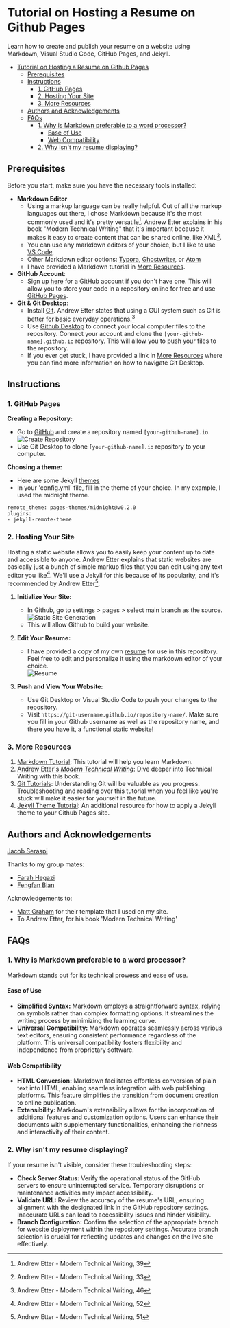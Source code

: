 # Tutorial on Hosting a Resume on Github Pages

Learn how to create and publish your resume on a website using Markdown, Visual Studio Code, GitHub Pages, and Jekyll.

- [Tutorial on Hosting a Resume on Github Pages](#tutorial-on-hosting-a-resume-on-github-pages)
  - [Prerequisites](#prerequisites)
  - [Instructions](#instructions)
    - [1. GitHub Pages](#1-github-pages)
    - [2. Hosting Your Site](#2-hosting-your-site)
    - [3. More Resources](#3-more-resources)
  - [Authors and Acknowledgements](#authors-and-acknowledgements)
  - [FAQs](#faqs)
    - [1. Why is Markdown preferable to a word processor?](#1-why-is-markdown-preferable-to-a-word-processor)
      - [Ease of Use](#ease-of-use)
      - [Web Compatibility](#web-compatibility)
    - [2. Why isn't my resume displaying?](#2-why-isnt-my-resume-displaying)

## Prerequisites
Before you start, make sure you have the necessary tools installed:

- **Markdown Editor** 
  - Using a markup language can be really helpful. Out of all the markup languages out there, I chose Markdown because it's the most commonly used and it's pretty versatile[^1]. Andrew Etter explains in his book "Modern Technical Writing" that it's important because it makes it easy to create content that can be shared online, like XML[^2]. 
  - You can use any markdown editors of your choice, but I like to use [VS Code](https://code.visualstudio.com/download). 
  - Other Markdown editor options: [Typora](https://typora.io/), [Ghostwriter](https://ghostwriter.kde.org/), or [Atom](https://atom.io/)
  - I have provided a Markdown tutorial in [More Resources](#3-more-resources).
- **GitHub Account**: 
  - Sign up [here](https://github.com/) for a GitHub account if you don't have one. This will allow you to store your code in a repository online for free and use [GitHub Pages](https://pages.github.com/).
- **Git & Git Desktop**: 
  - Install [Git](https://git-scm.com/downloads). Andrew Etter states that using a GUI system such as Git is better for basic everyday operations.[^3]
  - Use [Github Desktop](https://desktop.github.com/) to connect your local computer files to the repository.  Connect your account and clone the `[your-github-name].github.io` repository. This will allow you to push your files to the repository. 
  - If you ever get stuck, I have provided a link in [More Resources](#3-more-resources) where you can find more information on how to navigate Git Desktop.

## Instructions
### 1. GitHub Pages
   
**Creating a Repository:**
- Go to [GitHub](https://github.com/) and create a repository named `[your-github-name].io`.  
  ![Create Repository](https://media.giphy.com/media/v1.Y2lkPTc5MGI3NjExNXFraW5ndG9pazQ0dDNpMmEzZjE5Ym1nZDZrc2xyeXNjd29zM3lwaiZlcD12MV9pbnRlcm5hbF9naWZfYnlfaWQmY3Q9Zw/ffwCPcPxAyxXr5gJbs/giphy.gif)
- Use Git Desktop to clone `[your-github-name].io` repository to your computer.

**Choosing a theme:**
- Here are some Jekyll [themes](https://pages.github.com/themes/)
- In your 'config.yml' file, fill in the theme of your choice. In my example, I used the midnight theme.
```
remote_theme: pages-themes/midnight@v0.2.0
plugins:
- jekyll-remote-theme 
```

### 2. Hosting Your Site
Hosting a static website allows you to easily keep your content up to date and accessible to anyone. Andrew Etter explains that static websites are basically just a bunch of simple markup files that you can edit using any text editor you like[^4]. We'll use a Jekyll for this because of its popularity, and it's recommended by Andrew Etter[^5]. 


1. **Initialize Your Site:**
   - In Github, go to settings > pages > select main branch as the source.  
    ![Static Site Generation](https://media.giphy.com/media/v1.Y2lkPTc5MGI3NjExNmk0azdlbzdqYWVmb216eXd2amNoMjgyb2U0NXdybnU0bHhxNDNreiZlcD12MV9pbnRlcm5hbF9naWZfYnlfaWQmY3Q9Zw/wvhPyqNlwhP36mmbHo/giphy.gif)
   - This will allow Github to build your website.
  
1. **Edit Your Resume:**
     - I have provided a copy of my own [resume](index.md) for use in this repository. Feel free to edit and personalize it using the markdown editor of your choice.  
    ![Resume](https://media.giphy.com/media/v1.Y2lkPTc5MGI3NjExZHZzcGFyeWEwNXpoMm5wb2NzbTR1M3h0YThham40amcwNG9taWVvYyZlcD12MV9pbnRlcm5hbF9naWZfYnlfaWQmY3Q9Zw/RNok9IhsyZ9a3wWr3G/giphy.gif)

2. **Push and View Your Website:**
   - Use Git Desktop or Visual Studio Code to push your changes to the repository.
   - Visit `https://git-username.github.io/repository-name/`. Make sure you fill in your Github username as well as the repository name, and there you have it, a functional static website!

### 3. More Resources

1. [Markdown Tutorial](https://docs.github.com/en/get-started/writing-on-github/getting-started-with-writing-and-formatting-on-github/basic-writing-and-formatting-syntax): This tutorial will help you learn Markdown.
2. [Andrew Etter's *Modern Technical Writing*](https://www.amazon.com/Modern-Technical-Writing-Introduction-Documentation-ebook/dp/B01A2QL9SS): Dive deeper into Technical Writing with this book.
3. [Git Tutorials](https://www.atlassian.com/git/tutorials): Understanding Git will be valuable as you progress. Troubleshooting and reading over this tutorial when you feel like you're stuck will make it easier for yourself in the future.
4. [Jekyll Theme Tutorial](https://docs.github.com/en/pages/setting-up-a-github-pages-site-with-jekyll/adding-a-theme-to-your-github-pages-site-using-jekyll): An additional resource for how to apply a Jekyll theme to your Github Pages site.

## Authors and Acknowledgements

[Jacob Seraspi](https://github.com/jacobseraspi)

Thanks to my group mates:
- [Farah Hegazi](https://github.com/farahhegazi)
- [Fengfan Bian](https://github.com/Fyfe-c)

Acknowledgements to:  
 - [Matt Graham](https://twitter.com/mattgraham) for their template that I used on my site.
 - To Andrew Etter, for his book 'Modern Technical Writing'

## FAQs

### 1. Why is Markdown preferable to a word processor?

Markdown stands out for its technical prowess and ease of use.

#### Ease of Use
- **Simplified Syntax:** Markdown employs a straightforward syntax, relying on symbols rather than complex formatting options. It streamlines the writing process by minimizing the learning curve.
- **Universal Compatibility:** Markdown operates seamlessly across various text editors, ensuring consistent performance regardless of the platform. This universal compatibility fosters flexibility and independence from proprietary software.

#### Web Compatibility
- **HTML Conversion:** Markdown facilitates effortless conversion of plain text into HTML, enabling seamless integration with web publishing platforms. This feature simplifies the transition from document creation to online publication.
- **Extensibility:** Markdown's extensibility allows for the incorporation of additional features and customization options. Users can enhance their documents with supplementary functionalities, enhancing the richness and interactivity of their content.

### 2. Why isn't my resume displaying?

If your resume isn't visible, consider these troubleshooting steps:

- **Check Server Status:** Verify the operational status of the GitHub servers to ensure uninterrupted service. Temporary disruptions or maintenance activities may impact accessibility.
- **Validate URL:** Review the accuracy of the resume's URL, ensuring alignment with the designated link in the GitHub repository settings. Inaccurate URLs can lead to accessibility issues and hinder visibility.
- **Branch Configuration:** Confirm the selection of the appropriate branch for website deployment within the repository settings. Accurate branch selection is crucial for reflecting updates and changes on the live site effectively.



[^1]: Andrew Etter - Modern Technical Writing, 39  
[^2]: Andrew Etter - Modern Technical Writing, 33  
[^3]: Andrew Etter - Modern Technical Writing, 46  
[^4]: Andrew Etter - Modern Technical Writing, 52  
[^5]: Andrew Etter - Modern Technical Writing, 51  
